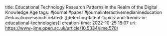 title: Educational Technology Research Patterns in the Realm of the Digital Knowledge Age
tags: #journal #paper #journalinteractivemedianineducation #educationresearch 
related: [[detecting-latent-topics-and-trends-in-educational-technologies]]
creation-time: 2022-10-25 18:07
url: https://www-jime.open.ac.uk/article/10.5334/jime.570/

